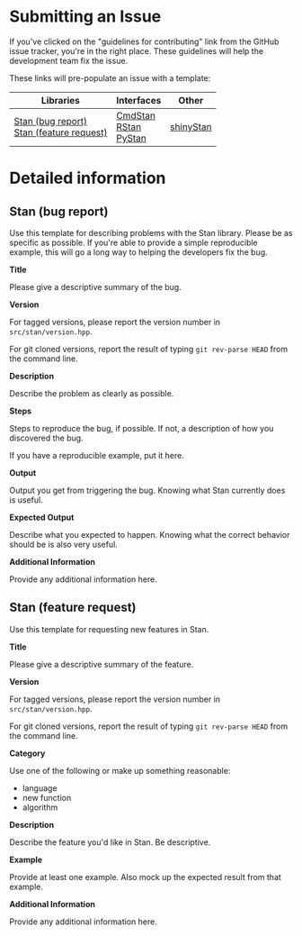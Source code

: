# Submitting an Issue

If you've clicked on the "guidelines for contributing" link from the GitHub issue tracker, you're in the right place. These guidelines will help the development team fix the issue.

These links will pre-populate an issue with a template:

| Libraries | Interfaces | Other |
|-----------|------------|-------|
| [Stan (bug report)](https://github.com/stan-dev/stan/issues/new?body=%23%23%20Bug%20Report%0A%0A__Version__%0A%0A__Description__%0A%0A__Steps__%0A%0A__Output__%0A%0A__Expected%20Output__%0A%0A__Additional%20Information__%0A%0A) <br /> [Stan (feature request)](https://github.com/stan-dev/stan/issues/new?body=%23%23%20Feature%20Request%0A%0A__Version__%0A%0A__Category__%0A%0A__Description__%0A%0A__Example__%0A%0A__Additional%20Information__%0A%0A)| [CmdStan](https://github.com/stan-dev/cmdstan/issues/new?body=__CmdStan%20Version__%0A%0A__Operating%20System__%0A%0A__Compiler__%0A%0A__Description__%0A%0A__Steps__%0A%0A__Output__%0A%0A__Expected%20Output__%0A%0A__Additional%20Information__) <br /> [RStan](https://github.com/stan-dev/rstan/issues/new?body=__RStan%20Version__%0A%0A__R%20version__%0A%0A__Operating%20System__%0A%0A__Compiler__%0A%0A__Description__%0A%0A__Steps__%0A%0A__Output__%0A%0A__Expected%20Output__%0A%0A__Additional%20Information__%0A) <br /> [PyStan](https://github.com/stan-dev/pystan/issues/new?body=__PyStan%20Version__%0A%0A__Python%20version__%0A%0A__Operating%20System__%0A%0A__Compiler__%0A%0A__Description__%0A%0A__Steps__%0A%0A__Output__%0A%0A__Expected%20Output__%0A%0A__Additional%20Information__%0A) 	| [shinyStan](https://github.com/stan-dev/shinystan/issues/new?body=__shinyStan%20Version__%0A%0A__R%20version__%0A%0A__Operating%20System__%0A%0A__Description__%0A%0A__Steps__%0A%0A__Output__%0A%0A__Expected%20Output__%0A%0A__Additional%20Information__%0A) |


# Detailed information


## Stan (bug report)

Use this template for describing problems with the Stan library. Please be as specific as possible. If you're able to provide a simple reproducible example, this will go a long way to helping the developers fix the bug.

__Title__

Please give a descriptive summary of the bug.

__Version__

For tagged versions, please report the version number in `src/stan/version.hpp`.

For git cloned versions, report the result of typing `git rev-parse HEAD` from the command line.

__Description__

Describe the problem as clearly as possible.

__Steps__

Steps to reproduce the bug, if possible. If not, a description of how you discovered the bug.

If you have a reproducible example, put it here.

__Output__

Output you get from triggering the bug. Knowing what Stan currently does is useful.

__Expected Output__

Describe what you expected to happen. Knowing what the correct behavior should be is also very useful.

__Additional Information__

Provide any additional information here.


## Stan (feature request)

Use this template for requesting new features in Stan.

__Title__

Please give a descriptive summary of the feature.

__Version__

For tagged versions, please report the version number in `src/stan/version.hpp`.

For git cloned versions, report the result of typing `git rev-parse HEAD` from the command line.

__Category__

Use one of the following or make up something reasonable:

- language
- new function
- algorithm

__Description__

Describe the feature you'd like in Stan. Be descriptive.

__Example__

Provide at least one example. Also mock up the expected result from that example.

__Additional Information__

Provide any additional information here.


